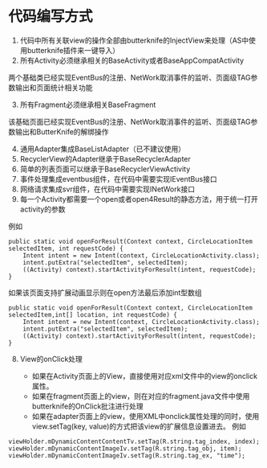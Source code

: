 # 代码编写方式

1. 代码中所有关联view的操作全部由butterknife的InjectView来处理（AS中使用butterknife插件来一键导入）
2. 所有Activity必须继承相关的BaseActivity或者BaseAppCompatActivity

两个基础类已经实现EventBus的注册、NetWork取消事件的监听、页面级TAG参数输出和页面统计相关功能


3. 所有Fragment必须继承相关BaseFragment

该基础页面已经实现EventBus的注册、NetWork取消事件的监听、页面级TAG参数输出和ButterKnife的解绑操作

4. 通用Adapter集成BaseListAdapter（已不建议使用）
5. RecyclerView的Adapter继承于BaseRecyclerAdapter
6. 简单的列表页面可以继承于BaseRecyclerViewActivity
5. 事件处理集成eventbus组件，在代码中需要实现IEventBus接口
6. 网络请求集成svr组件，在代码中需要实现INetWork接口
7. 每一个Activity都需要一个open或者open4Result的静态方法，用于统一打开activity的参数


例如

```
public static void openForResult(Context context, CircleLocationItem selectedItem, int requestCode) {
    Intent intent = new Intent(context, CircleLocationActivity.class);
    intent.putExtra("selectedItem", selectedItem);
    ((Activity) context).startActivityForResult(intent, requestCode);
}
```
如果该页面支持扩展动画显示则在open方法最后添加int型数组

```
public static void openForResult(Context context, CircleLocationItem selectedItem,int[] location, int requestCode) {
    Intent intent = new Intent(context, CircleLocationActivity.class);
    intent.putExtra("selectedItem", selectedItem);
    ((Activity) context).startActivityForResult(intent, requestCode);
}
```



8. View的onClick处理

    * 如果在Activity页面上的View，直接使用对应xml文件中的view的onclick属性。
    * 如果在fragment页面上的view，则在对应的fragment.java文件中使用butterknife的OnClick批注进行处理
    * 如果在adapter页面上的view，使用XML中onclick属性处理的同时，使用view.setTag(key, value)的方式把该view的扩展信息设置进去。
    例如
```
viewHolder.mDynamicContentContentTv.setTag(R.string.tag_index, index);
viewHolder.mDynamicContentImageIv.setTag(R.string.tag_obj, item);
viewHolder.mDynamicContentImageIv.setTag(R.string.tag_ex, "time");
```
